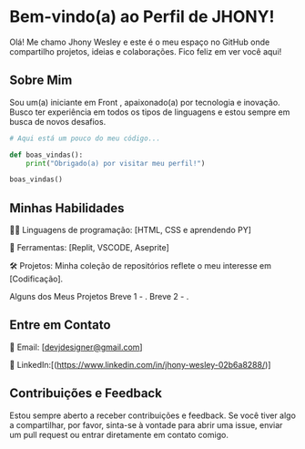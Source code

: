 # Bem-vindo(a) ao Perfil de JHONY!

Olá! Me chamo Jhony Wesley e este é o meu espaço no GitHub onde compartilho projetos, ideias e colaborações. Fico feliz em ver você aqui!

## Sobre Mim

Sou um(a) iniciante em Front , apaixonado(a) por tecnologia e inovação. Busco ter experiência em todos os tipos de linguagens e estou sempre em busca de novos desafios.

```python
# Aqui está um pouco do meu código...

def boas_vindas():
    print("Obrigado(a) por visitar meu perfil!")

boas_vindas()
```



## Minhas Habilidades

👩‍💻 Linguagens de programação: [HTML, CSS e aprendendo PY]

🔧 Ferramentas: [Replit, VSCODE, Aseprite]

🛠️ Projetos: Minha coleção de repositórios reflete o meu interesse em [Codificação].

Alguns dos Meus Projetos
Breve 1 - .
Breve 2 - .

## Entre em Contato
📧 Email: [devjdesigner@gmail.com]

🔗 LinkedIn:[(https://www.linkedin.com/in/jhony-wesley-02b6a8288/)]

## Contribuições e Feedback
Estou sempre aberto a receber contribuições e feedback. Se você tiver algo a compartilhar, por favor, sinta-se à vontade para abrir uma issue, enviar um pull request ou entrar diretamente em contato comigo.

